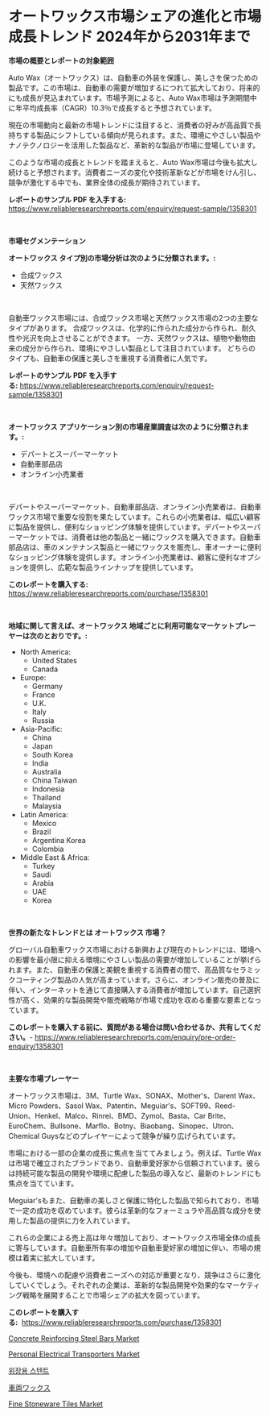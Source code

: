 <p><h1>オートワックス市場シェアの進化と市場成長トレンド 2024年から2031年まで</h1></p><p><strong>市場の概要とレポートの対象範囲</strong></p>
<p><p>Auto Wax（オートワックス）は、自動車の外装を保護し、美しさを保つための製品です。この市場は、自動車の需要が増加するにつれて拡大しており、将来的にも成長が見込まれています。市場予測によると、Auto Wax市場は予測期間中に年平均成長率（CAGR）10.3％で成長すると予想されています。</p><p>現在の市場動向と最新の市場トレンドに注目すると、消費者の好みが高品質で長持ちする製品にシフトしている傾向が見られます。また、環境にやさしい製品やナノテクノロジーを活用した製品など、革新的な製品が市場に登場しています。</p><p>このような市場の成長とトレンドを踏まえると、Auto Wax市場は今後も拡大し続けると予想されます。消費者ニーズの変化や技術革新などが市場をけん引し、競争が激化する中でも、業界全体の成長が期待されています。</p></p>
<p><strong>レポートのサンプル PDF を入手する:</strong> <a href="https://www.reliableresearchreports.com/enquiry/request-sample/1358301">https://www.reliableresearchreports.com/enquiry/request-sample/1358301</a></p>
<p>&nbsp;</p>
<p><strong>市場セグメンテーション</strong></p>
<p><strong>オートワックス タイプ別の市場分析は次のように分類されます。:</strong></p>
<p><ul><li>合成ワックス</li><li>天然ワックス</li></ul></p>
<p>&nbsp;</p>
<p><p>自動車ワックス市場には、合成ワックス市場と天然ワックス市場の2つの主要なタイプがあります。 合成ワックスは、化学的に作られた成分から作られ、耐久性や光沢を向上させることができます。 一方、天然ワックスは、植物や動物由来の成分から作られ、環境にやさしい製品として注目されています。 どちらのタイプも、自動車の保護と美しさを重視する消費者に人気です。</p></p>
<p><strong>レポートのサンプル PDF を入手する:</strong>&nbsp;<a href="https://www.reliableresearchreports.com/enquiry/request-sample/1358301">https://www.reliableresearchreports.com/enquiry/request-sample/1358301</a></p>
<p>&nbsp;</p>
<p><strong> オートワックス アプリケーション別の市場産業調査は次のように分類されます。:</strong></p>
<p><ul><li>デパートとスーパーマーケット</li><li>自動車部品店</li><li>オンライン小売業者</li></ul></p>
<p>&nbsp;</p>
<p><p>デパートやスーパーマーケット、自動車部品店、オンライン小売業者は、自動車ワックス市場で重要な役割を果たしています。これらの小売業者は、幅広い顧客に製品を提供し、便利なショッピング体験を提供しています。デパートやスーパーマーケットでは、消費者は他の製品と一緒にワックスを購入できます。自動車部品店は、車のメンテナンス製品と一緒にワックスを販売し、車オーナーに便利なショッピング体験を提供します。オンライン小売業者は、顧客に便利なオプションを提供し、広範な製品ラインナップを提供しています。</p></p>
<p><strong>このレポートを購入する:</strong>&nbsp; <a href="https://www.reliableresearchreports.com/purchase/1358301">https://www.reliableresearchreports.com/purchase/1358301</a></p>
<p>&nbsp;</p>
<p><strong>地域に関して言えば、オートワックス 地域ごとに利用可能なマーケットプレーヤーは次のとおりです。:</strong></p>
<p><ul>
    <li>
        North America:
        <ul>
            <li>United States</li>
            <li>Canada</li>
        </ul>
    </li>
    <li>
        Europe:
        <ul>
            <li>Germany</li>
            <li>France</li>
            <li>U.K.</li>
            <li>Italy</li>
            <li>Russia</li>
        </ul>
    </li>
    <li>
        Asia-Pacific:
        <ul>
            <li>China</li>
            <li>Japan</li>
            <li>South Korea</li>
            <li>India</li>
            <li>Australia</li>
            <li>China Taiwan</li>
            <li>Indonesia</li>
            <li>Thailand</li>
            <li>Malaysia</li>
        </ul>
    </li>
    <li>
        Latin America:
        <ul>
            <li>Mexico</li>
            <li>Brazil</li>
            <li>Argentina Korea</li>
            <li>Colombia</li>
        </ul>
    </li>
    <li>
        Middle East & Africa:
        <ul>
            <li>Turkey</li>
            <li>Saudi</li>
            <li>Arabia</li>
            <li>UAE</li>
            <li>Korea</li>
        </ul>
    </li>
    </ul></p>
<p>&nbsp;</p>
<p><strong>世界の新たなトレンドとは オートワックス 市場？</strong></p>
<p><p>グローバル自動車ワックス市場における新興および現在のトレンドには、環境への影響を最小限に抑える環境にやさしい製品の需要が増加していることが挙げられます。また、自動車の保護と美観を重視する消費者の間で、高品質なセラミックコーティング製品の人気が高まっています。さらに、オンライン販売の普及に伴い、インターネットを通じて直接購入する消費者が増加しています。自己選択性が高く、効果的な製品開発や販売戦略が市場で成功を収める重要な要素となっています。</p></p>
<p><strong>このレポートを購入する前に、質問がある場合は問い合わせるか、共有してください。</strong>- <a href="https://www.reliableresearchreports.com/enquiry/pre-order-enquiry/1358301">https://www.reliableresearchreports.com/enquiry/pre-order-enquiry/1358301</a></p>
<p>&nbsp;</p>
<p><strong>主要な市場プレーヤー</strong></p>
<p><p>オートワックス市場は、3M、Turtle Wax、SONAX、Mother's、Darent Wax、Micro Powders、Sasol Wax、Patentin、Meguiar's、SOFT99、Reed-Union、Henkel、Malco、Rinrei、BMD、Zymol、Basta、Car Brite、EuroChem、Bullsone、Marflo、Botny、Biaobang、Sinopec、Utron、Chemical Guysなどのプレイヤーによって競争が繰り広げられています。</p><p>市場における一部の企業の成長に焦点を当ててみましょう。例えば、Turtle Waxは市場で確立されたブランドであり、自動車愛好家から信頼されています。彼らは持続可能な製品の開発や環境に配慮した製品の導入など、最新のトレンドにも焦点を当てています。</p><p>Meguiar'sもまた、自動車の美しさと保護に特化した製品で知られており、市場で一定の成功を収めています。彼らは革新的なフォーミュラや高品質な成分を使用した製品の提供に力を入れています。</p><p>これらの企業による売上高は年々増加しており、オートワックス市場全体の成長に寄与しています。自動車所有率の増加や自動車愛好家の増加に伴い、市場の規模は着実に拡大しています。</p><p>今後も、環境への配慮や消費者ニーズへの対応が重要となり、競争はさらに激化していくでしょう。それぞれの企業は、革新的な製品開発や効果的なマーケティング戦略を展開することで市場シェアの拡大を図っています。</p></p>
<p><strong>このレポートを購入する:</strong>&nbsp;&nbsp;<a href="https://www.reliableresearchreports.com/purchase/1358301">https://www.reliableresearchreports.com/purchase/1358301</a></p>
<p><p><a href="https://github.com/globismark/Market-Research-Report-List-2/blob/main/concrete-reinforcing-steel-bars-market.md">Concrete Reinforcing Steel Bars Market</a></p><p><a href="https://issuu.com/reportprime-2/docs/personal-electrical-transporters-market-size-2030.">Personal Electrical Transporters Market</a></p><p><a href="https://github.com/vsoq0zknh59/Market-Research-Report-List-1/blob/main/7779858192917.md">위장용 스텐트</a></p><p><a href="https://github.com/bevdtkn4419963/Market-Research-Report-List-1/blob/main/3177277193133.md">車両ワックス</a></p><p><a href="https://issuu.com/reportprime-2/docs/fine-stoneware-tiles-market-size-2030.pptx">Fine Stoneware Tiles Market</a></p></p>